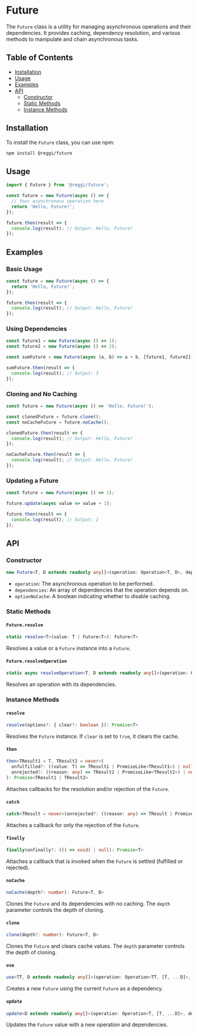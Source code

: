 # Future

The `Future` class is a utility for managing asynchronous operations and their dependencies. It provides caching, dependency resolution, and various methods to manipulate and chain asynchronous tasks.

## Table of Contents

- [Installation](#installation)
- [Usage](#usage)
- [Examples](#examples)
- [API](#api)
  - [Constructor](#constructor)
  - [Static Methods](#static-methods)
  - [Instance Methods](#instance-methods)

## Installation

To install the `Future` class, you can use npm:

```sh
npm install @reggi/future
```

## Usage

```typescript
import { Future } from '@reggi/future';

const future = new Future(async () => {
  // Your asynchronous operation here
  return 'Hello, Future!';
});

future.then(result => {
  console.log(result); // Output: Hello, Future!
});
```


## Examples

### Basic Usage

```typescript
const future = new Future(async () => {
  return 'Hello, Future!';
});

future.then(result => {
  console.log(result); // Output: Hello, Future!
});
```

### Using Dependencies

```typescript
const future1 = new Future(async () => 1);
const future2 = new Future(async () => 2);

const sumFuture = new Future(async (a, b) => a + b, [future1, future2]);

sumFuture.then(result => {
  console.log(result); // Output: 3
});
```

### Cloning and No Caching

```typescript
const future = new Future(async () => 'Hello, Future!');

const clonedFuture = future.clone();
const noCacheFuture = future.noCache();

clonedFuture.then(result => {
  console.log(result); // Output: Hello, Future!
});

noCacheFuture.then(result => {
  console.log(result); // Output: Hello, Future!
});
```

### Updating a Future

```typescript
const future = new Future(async () => 1);

future.update(async value => value + 1);

future.then(result => {
  console.log(result); // Output: 2
});
```

## API

### Constructor

```typescript
new Future<T, D extends readonly any[]>(operation: Operation<T, D>, dependencies?: D, optionNoCache?: boolean)
```

- `operation`: The asynchronous operation to be performed.
- `dependencies`: An array of dependencies that the operation depends on.
- `optionNoCache`: A boolean indicating whether to disable caching.

### Static Methods

#### `Future.resolve`

```typescript
static resolve<T>(value: T | Future<T>): Future<T>
```

Resolves a value or a `Future` instance into a `Future`.

#### `Future.resolveOperation`

```typescript
static async resolveOperation<T, D extends readonly any[]>(operation: Operation<T, D>, dependencies: D): Promise<T>
```

Resolves an operation with its dependencies.

### Instance Methods

#### `resolve`

```typescript
resolve(options?: { clear?: boolean }): Promise<T>
```

Resolves the `Future` instance. If `clear` is set to `true`, it clears the cache.

#### `then`

```typescript
then<TResult1 = T, TResult2 = never>(
  onfulfilled?: ((value: T) => TResult1 | PromiseLike<TResult1>) | null,
  onrejected?: ((reason: any) => TResult2 | PromiseLike<TResult2>) | null
): Promise<TResult1 | TResult2>
```

Attaches callbacks for the resolution and/or rejection of the `Future`.

#### `catch`

```typescript
catch<TResult = never>(onrejected?: ((reason: any) => TResult | PromiseLike<TResult>) | null): Promise<T | TResult>
```

Attaches a callback for only the rejection of the `Future`.

#### `finally`

```typescript
finally(onfinally?: (() => void) | null): Promise<T>
```

Attaches a callback that is invoked when the `Future` is settled (fulfilled or rejected).

#### `noCache`

```typescript
noCache(depth?: number): Future<T, D>
```

Clones the `Future` and its dependencies with no caching. The `depth` parameter controls the depth of cloning.

#### `clone`

```typescript
clone(depth?: number): Future<T, D>
```

Clones the `Future` and clears cache values. The `depth` parameter controls the depth of cloning.

#### `use`

```typescript
use<TT, D extends readonly any[]>(operation: Operation<TT, [T, ...D]>, dependencies?: D): Future<TT, [Future<T, D>, ...D]>
```

Creates a new `Future` using the current `Future` as a dependency.

#### `update`

```typescript
update<D extends readonly any[]>(operation: Operation<T, [T, ...D]>, dependencies?: D): Future<T, D>
```

Updates the `Future` value with a new operation and dependencies.
